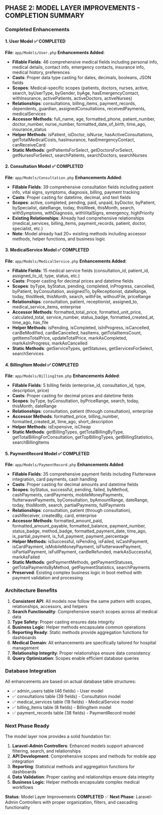## PHASE 2: MODEL LAYER IMPROVEMENTS - COMPLETION SUMMARY

### Completed Enhancements

#### 1. User Model ✅ COMPLETED
**File**: `app/Models/User.php`
**Enhancements Added**:
- **Fillable Fields**: 46 comprehensive medical fields including personal info, medical details, contact info, emergency contacts, insurance info, medical history, preferences
- **Casts**: Proper data type casting for dates, decimals, booleans, JSON fields
- **Scopes**: Medical-specific scopes (patients, doctors, nurses, active, search, byUserType, byGender, byAge, hasEmergencyContact, withInsurance, activePatients, activeDoctors, activeNurses)
- **Relationships**: consultations, billing_items, payment_records, dependents, guardian, assignedConsultations, receivedPayments, medicalServices
- **Accessor Methods**: full_name, age, formatted_phone, patient_number, doctor_number, nurse_number, formatted_date_of_birth, time_ago, insurance_status
- **Helper Methods**: isPatient, isDoctor, isNurse, hasActiveConsultations, getTotalMedicalCosts, hasInsurance, hasEmergencyContact, canReceiveCard
- **Static Methods**: getPatientsForSelect, getDoctorsForSelect, getNursesForSelect, searchPatients, searchDoctors, searchNurses

#### 2. Consultation Model ✅ COMPLETED  
**File**: `app/Models/Consultation.php`
**Enhancements Added**:
- **Fillable Fields**: 39 comprehensive consultation fields including patient info, vital signs, symptoms, diagnosis, billing, payment tracking
- **Casts**: Proper casting for datetime, decimal, and text fields
- **Scopes**: active, completed, pending, paid, unpaid, byDoctor, byPatient, bySpecialist, dateRange, today, thisWeek, thisMonth, search, withSymptoms, withDiagnosis, withVitalSigns, emergency, highPriority
- **Existing Relationships**: Already had comprehensive relationships (medical_services, billing_items, payment_records, patient, doctor, specialist, etc.)
- **Note**: Model already had 20+ existing methods including accessor methods, helper functions, and business logic

#### 3. MedicalService Model ✅ COMPLETED
**File**: `app/Models/MedicalService.php` 
**Enhancements Added**:
- **Fillable Fields**: 15 medical service fields (consultation_id, patient_id, assigned_to_id, type, status, etc.)
- **Casts**: Proper casting for decimal prices and datetime fields
- **Scopes**: byType, byStatus, pending, completed, inProgress, cancelled, byPatient, byConsultation, assignedTo, byReceptionist, dateRange, today, thisWeek, thisMonth, search, withFile, withoutFile, priceRange
- **Relationships**: consultation, patient, receptionist, assigned_to, medical_service_items, enterprise
- **Accessor Methods**: formatted_total_price, formatted_unit_price, calculated_total, service_number, status_badge, formatted_created_at, time_ago, has_file
- **Helper Methods**: isPending, isCompleted, isInProgress, isCancelled, canBeModified, canBeCancelled, hasItems, getTotalItemsCount, getItemsTotalPrice, updateTotalPrice, markAsCompleted, markAsInProgress, markAsCancelled
- **Static Methods**: getServiceTypes, getStatuses, getServicesForSelect, searchServices

#### 4. BillingItem Model ✅ COMPLETED
**File**: `app/Models/BillingItem.php`
**Enhancements Added**:
- **Fillable Fields**: 5 billing fields (enterprise_id, consultation_id, type, description, price)
- **Casts**: Proper casting for decimal prices and datetime fields
- **Scopes**: byType, byConsultation, byPriceRange, search, today, thisMonth, dateRange
- **Relationships**: consultation, patient (through consultation), enterprise
- **Accessor Methods**: formatted_price, billing_number, formatted_created_at, time_ago, short_description
- **Helper Methods**: isExpensive, isCheap
- **Static Methods**: getBillingTypes, getTotalBillingByType, getTotalBillingForConsultation, getTopBillingTypes, getBillingStatistics, searchBillingItems

#### 5. PaymentRecord Model ✅ COMPLETED
**File**: `app/Models/PaymentRecord.php`
**Enhancements Added**:
- **Fillable Fields**: 35 comprehensive payment fields including Flutterwave integration, card payments, cash handling
- **Casts**: Proper casting for decimal amounts and datetime fields
- **Scopes**: byStatus, successful, pending, failed, byMethod, cashPayments, cardPayments, mobileMoneyPayments, flutterwavePayments, byConsultation, byAmountRange, dateRange, today, thisMonth, search, partialPayments, fullPayments
- **Relationships**: consultation, patient (through consultation), cashReceiver, createdBy, card, enterprise
- **Accessor Methods**: formatted_amount_paid, formatted_amount_payable, formatted_balance, payment_number, status_badge, method_badge, formatted_payment_date, time_ago, is_partial_payment, is_full_payment, payment_percentage
- **Helper Methods**: isSuccessful, isPending, isFailed, isCashPayment, isCardPayment, isMobileMoneyPayment, isFlutterwavePayment, isPartialPayment, isFullPayment, canBeRefunded, markAsSuccessful, markAsFailed
- **Static Methods**: getPaymentMethods, getPaymentStatuses, getTotalPaymentsByMethod, getPaymentStatistics, searchPayments
- **Preserved**: Existing complex business logic in boot method with payment validation and processing

### Architecture Benefits

1. **Consistent API**: All models now follow the same pattern with scopes, relationships, accessors, and helpers
2. **Search Functionality**: Comprehensive search scopes across all medical data
3. **Type Safety**: Proper casting ensures data integrity
4. **Business Logic**: Helper methods encapsulate common operations
5. **Reporting Ready**: Static methods provide aggregation functions for dashboards
6. **Medical Domain**: All enhancements are specifically tailored for hospital management
7. **Relationship Integrity**: Proper relationships ensure data consistency
8. **Query Optimization**: Scopes enable efficient database queries

### Database Integration

All enhancements are based on actual database table structures:
- ✅ admin_users table (46 fields) - User model
- ✅ consultations table (39 fields) - Consultation model  
- ✅ medical_services table (18 fields) - MedicalService model
- ✅ billing_items table (8 fields) - BillingItem model
- ✅ payment_records table (38 fields) - PaymentRecord model

### Next Phase Ready

The model layer now provides a solid foundation for:
1. **Laravel-Admin Controllers**: Enhanced models support advanced filtering, search, and relationships
2. **API Development**: Comprehensive scopes and methods for mobile app integration
3. **Reporting**: Statistical methods and aggregation functions for dashboards
4. **Data Validation**: Proper casting and relationships ensure data integrity
5. **Business Logic**: Helper methods encapsulate complex medical workflows

**Status**: Model Layer Improvements **COMPLETED** ✅
**Next Phase**: Laravel-Admin Controllers with proper organization, filters, and cascading functionality
